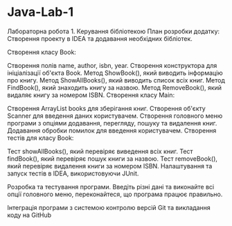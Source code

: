 # Java-Lab-1
Лабораторна робота 1. Керування бібліотекою
План розробки додатку:
Створення проекту в IDEA та додавання необхідних бібліотек.

Створення класу Book:

Створення полів name, author, isbn, year.
Створення конструктора для ініціалізації об'єкта Book.
Метод ShowBook(), який виводить інформацію про книгу.
Метод ShowAllBooks(), який виводить список всіх книг.
Метод FindBook(), який знаходить книгу за назвою.
Метод RemoveBook(), який видаляє книгу за номером ISBN.
Створення класу Main:

Створення ArrayList<Book> books для зберігання книг.
Створення об'єкту Scanner для введення даних користувачем.
Створення головного меню програми з опціями додавання, перегляду, пошуку та видалення книг.
Додавання обробки помилок для введення користувачем.
Створення тестів для класу Book:

Тест showAllBooks(), який перевіряє виведення всіх книг.
Тест findBook(), який перевіряє пошук книги за назвою.
Тест removeBook(), який перевіряє видалення книги за номером ISBN.
Налаштування та запуск тестів в IDEA, використовуючи JUnit.

Розробка та тестування програми. Введіть різні дані та виконайте всі опції головного меню, переконайтеся, що програма працює правильно.

Інтеграція програми з системою контролю версій Git та викладання коду на GitHub